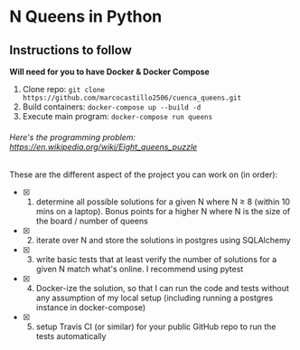 # N Queens in Python

## Instructions to follow
**Will need for you to have Docker & Docker Compose**
1. Clone repo: `git clone https://github.com/marcocastillo2506/cuenca_queens.git`
2. Build containers: `docker-compose up --build -d`
3. Execute main program: `docker-compose run queens`

###### *Here's the programming problem: https://en.wikipedia.org/wiki/Eight_queens_puzzle*

These are the different aspect of the project you can work on (in order):<br>

- [x] 1. determine all possible solutions for a given N where N ≥ 8 (within 10 mins on a laptop). Bonus points for a higher N where N is the size of the board / number of queens<br>
- [x] 2. iterate over N and store the solutions in postgres using SQLAlchemy<br>
- [x] 3. write basic tests that at least verify the number of solutions for a given N match what's online. I recommend using pytest<br>
- [x] 4. Docker-ize the solution, so that I can run the code and tests without any assumption of my local setup (including running a postgres instance in docker-compose)<br>
- [x] 5. setup Travis CI (or similar) for your public GitHub repo to run the tests automatically<p>
